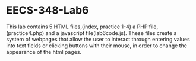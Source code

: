 # EECS-348-Lab6
This lab contains 5 HTML files,(index, practice 1-4) a PHP file,(practice4.php) and a javascript file(lab6code.js). These files create a system of webpages that allow the user to interact through entering values into text fields or clicking buttons with their mouse, in order to change the appearance of the html pages.
